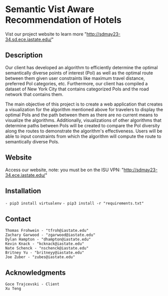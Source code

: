 # Semantic Vist Aware Recommendation of Hotels

Vist our project website to learn more "http://sdmay23-34.sd.ece.iastate.edu/"

## Description
Our client has developed an algorithm to efficiently determine the optimal semantically diverse points of interest (PoI) as well as the optimal route between them given user constraints like maximum travel distance, preferred PoI categories, etc. Furthermore, our client has compiled a dataset of New York City that contains categorized PoIs and the road network that contains them.

The main objective of this project is to create a web application that creates a visualization for the algorithm mentioned above for travelers to display the optimal PoIs and the path between them as there are no current means to visualize the algorithms. Additionally, visualizations of other algorithms that determine paths between PoIs will be created to compare the PoI diversity along the routes to demonstrate the algorithm's effectiveness. Users will be able to input constraints from which the algorithm will compute the route to semantically diverse PoIs.
   
## Website
Access our website, note: you must be on the ISU VPN: "http://sdmay23-34.ece.iastate.edu/"

## Installation
`- pip3 install virtualenv`
`- pip3 install -r "requirements.txt"`

## Contact
    Thomas Frohwein - "tfroh@iastate.edu"
    Zachary Garwood - "zgarwood@iastate.edu"
    Dylan Hampton - "dhampton@iastate.edu"
    Kevin Knack - "kcknack@iastate.edu"
    Nate Schenck - "nschenck@iastate.edu"
    Britney Yu - "britneyy@iastate.edu"
    Joe Zuber - "zubes@iastate.edu"
## Acknowledgments
    Goce Trajcevski - Client
    Xu Teng